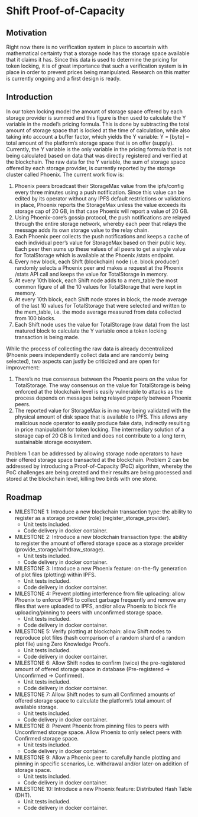# Shift Proof-of-Capacity

## Motivation
Right now there is no verification system in place to ascertain with mathematical certainty that a storage node has the storage space available that it claims it has. Since this data is used to determine the pricing for token locking, it is of great importance that such a verification system is in place in order to prevent prices being manipulated. Research on this matter is currently ongoing and a first design is ready.

## Introduction
In our token locking model the amount of storage space offered by each storage provider is summed and this figure is then used to calculate the Y variable in the model’s pricing formula. This is done by subtracting the total amount of storage space that is locked at the time of calculation, while also taking into account a buffer factor, which yields the Y variable: Y = [byte] = total amount of the platform’s storage space that is on offer (supply). Currently, the Y variable is the only variable in the pricing formula that is not being calculated based on data that was directly registered and verified at the blockchain. The raw data for the Y variable, the sum of storage space offered by each storage provider, is currently reported by the storage cluster called Phoenix. The current work flow is:
1. Phoenix peers broadcast their StorageMax value from the ipfs/config every three minutes using a push notification. Since this value can be edited by its operator without any IPFS default restrictions or validations in place, Phoenix reports the StorageMax unless the value exceeds its storage cap of 20 GB, in that case Phoenix will report a value of 20 GB.
2. Using Phoenix-core’s gossip protocol, the push notifications are relayed through the entire storage network, whereby each peer that relays the message adds its own storage value to the relay chain.
3. Each Phoenix peer collects the push notifications and keeps a cache of each individual peer’s value for StorageMax based on their public key. Each peer then sums up these values of all peers to get a single value for TotalStorage which is available at the Phoenix /stats endpoint.
4. Every new block, each Shift (blockchain) node (i.e. block producer) randomly selects a Phoenix peer and makes a request at the Phoenix /stats API call and keeps the value for TotalStorage in memory.
5. At every 10th block, each Shift node adds to a mem_table the most common figure of all the 10 values for TotalStorage that were kept in memory.
6. At every 10th block, each Shift node stores in block, the mode average of the last 10 values for TotalStorage that were selected and written to the mem_table, i.e. the mode average measured from data collected from 100 blocks.
7. Each Shift node uses the value for TotalStorage (raw data) from the last matured block to calculate the Y variable once a token locking transaction is being made.

While the process of collecting the raw data is already decentralized (Phoenix peers independently collect data and are randomly being selected), two aspects can justly be criticized and are open for improvement:
1. There’s no true consensus between the Phoenix peers on the value for TotalStorage. The way consensus on the value for TotalStorage is being enforced at the blockchain level is easily vulnerable to attacks as the process depends on messages being relayed properly between Phoenix peers.
2. The reported value for StorageMax is in no way being validated with the physical amount of disk space that is available to IPFS. This allows any malicious node operator to easily produce fake data, indirectly resulting in price manipulation for token locking. The intermediary solution of a storage cap of 20 GB is limited and does not contribute to a long term, sustainable storage ecosystem.

Problem 1 can be addressed by allowing storage node operators to have their offered storage space transacted at the blockchain. Problem 2 can be addressed by introducing a Proof-of-Capacity (PoC) algorithm, whereby the PoC challenges are being created and their results are being processed and stored at the blockchain level, killing two birds with one stone.

## Roadmap
* MILESTONE 1: Introduce a new blockchain transaction type: the ability to register as a storage provider (role) (register_storage_provider).
  - Unit tests included.
  - Code delivery in docker container.
* MILESTONE 2: Introduce a new blockchain transaction type: the ability to register the amount of offered storage space as a storage provider (provide_storage/withdraw_storage).
  - Unit tests included.
  - Code delivery in docker container.
* MILESTONE 3: Introduce a new Phoenix feature: on-the-fly generation of plot files (plotting) within IPFS.
  - Unit tests included.
  - Code delivery in docker container.
* MILESTONE 4: Prevent plotting interference from file uploading: allow Phoenix to enforce IPFS to collect garbage frequently and remove any files that were uploaded to IPFS, and/or allow Phoenix to block file uploading/pinning to peers with unconfirmed storage space.
  - Unit tests included.
  - Code delivery in docker container.
* MILESTONE 5: Verify plotting at blockchain: allow Shift nodes to reproduce plot files (hash comparison of a random shard of a random plot file) using Zero Knowledge Proofs.
  - Unit tests included.
  - Code delivery in docker container.
* MILESTONE 6: Allow Shift nodes to confirm (twice) the pre-registered amount of offered storage space in database (Pre-registered → Unconfirmed → Confirmed).
  - Unit tests included.
  - Code delivery in docker container.
* MILESTONE 7: Allow Shift nodes to sum all Confirmed amounts of offered storage space to calculate the platform’s total amount of available storage.
  - Unit tests included.
  - Code delivery in docker container.
* MILESTONE 8: Prevent Phoenix from pinning files to peers with Unconfirmed storage space. Allow Phoenix to only select peers with Confirmed storage space.
  - Unit tests included.
  - Code delivery in docker container.
* MILESTONE 9: Allow a Phoenix peer to carefully handle plotting and pinning in specific scenarios, i.e. withdrawal and/or later-on addition of storage space.
  - Unit tests included.
  - Code delivery in docker container.
* MILESTONE 10: Introduce a new Phoenix feature: Distributed Hash Table (DHT).
  - Unit tests included.
  - Code delivery in docker container.
